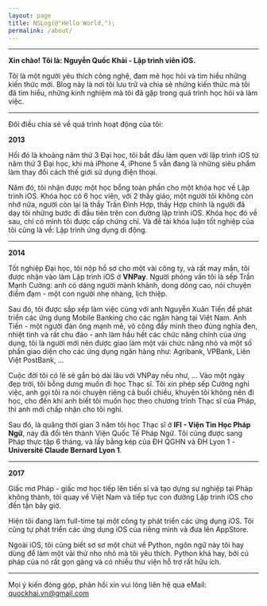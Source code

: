 ```yaml
---
layout: page
title: NSLog(@"Hello World,");
permalink: /about/
---
```



---

**Xin chào! Tôi là: Nguyễn Quốc Khải - Lập trình viên iOS.**

Tôi là một người yêu thích công nghệ, đam mê học hỏi và tìm hiểu những kiến thức mới. Blog này là nơi tôi lưu trữ và chia sẻ những kiến thức mà tôi đã tìm hiểu, những kinh nghiệm mà tôi đã gặp trong quá trình học hỏi và làm việc.

---

Đôi điều chia sẻ về quá trình hoạt động của tôi:

**2013**

Hồi đó là khoảng năm thứ 3 Đại học, tôi bắt đầu làm quen với lập trình iOS từ năm thứ 3 Đại học, khi mà iPhone 4, iPhone 5 vẫn đang là những siêu phẩm làm thay đổi cách thế giới sử dụng điện thoại.

Năm đó, tôi nhận được một học bổng toàn phần cho một khóa học về Lập trình iOS. Khóa học có 6 học viên, với 2 thầy giáo, một người tôi không còn nhớ nữa, người còn lại là thầy Trần Đình Hợp, thầy Hợp chính là người đã dạy tôi những bước đi đầu tiên trên con đường lập trình iOS. Khóa học đó về sau, chỉ có mình tôi được cấp chứng chỉ. Và đề tài khóa luận tốt nghiệp của tôi cũng là về: Lập trình ứng dụng di động.

---

**2014**

Tốt nghiệp Đại học, tôi nộp hồ sơ cho một vài công ty, và rất may mắn, tôi được nhận vào làm Lập trình iOS ở **VNPay**. Người phỏng vấn tôi là sếp Trần Mạnh Cường: anh có dáng người mảnh khảnh, dong dỏng cao, nói chuyện điềm đạm - một con người nhẹ nhàng, lịch thiệp.

Sau đó, tôi được sắp xếp làm việc cùng với anh Nguyễn Xuân Tiến để phát triển các ứng dụng Mobile Banking cho các ngân hàng tại Việt Nam. Anh Tiến - một người đàn ông mạnh mẽ, võ công đầy mình theo đúng nghĩa đen, nhiệt tình và rất chu đáo - anh làm hầu hết các chức năng chính của ứng dụng, tôi là người mới nên được giao làm một vài chức năng nhỏ và một số phần giao diện cho các ứng dụng ngân hàng như: Agribank, VPBank, Liên Việt PostBank, ...

Cuộc đời tôi có lẽ sẽ gắn bó dài lâu với VNPay nếu như, ... Vào một ngày đẹp trời, tôi bỗng dưng muốn đi học Thạc sĩ. Tôi xin phép sếp Cường nghỉ việc, anh gọi tôi ra nói chuyện riêng cả buổi chiều, khuyên tôi không nên đi học, cho đến khi anh biết tôi muốn học theo chương trình Thạc sĩ của Pháp, thì anh mới chấp nhận cho tôi nghỉ.

Sau đó, là quãng thời gian 3 năm tôi học Thạc sĩ ở **IFI - Viện Tin Học Pháp Ngữ**, nay đã đổi tên thành Viện Quốc Tế Pháp Ngữ. Tôi cũng được sang Pháp thực tập 6 tháng, và lấy bằng kép của ĐH QGHN và ĐH Lyon 1 - **Université Claude Bernard Lyon 1**.

---

**2017**

Giấc mơ Pháp - giấc mơ học tiếp lên tiến sĩ và tạo dựng sự nghiệp tại Pháp không thành, tôi quay về Việt Nam và tiếp tục con đường Lập trình iOS cho đến tận bây giờ.

Hiện tôi đang làm full-time tại một công ty phát triển các ứng dụng iOS. Tôi cũng tự phát triển các ứng dụng iOS của riêng mình và đưa lên AppStore.

Ngoài iOS, tôi cũng biết sơ sơ một chút về Python, ngôn ngữ này tôi hay dùng để làm một vài thứ nho nhỏ mà tôi yêu thích. Python khá hay, bởi cú pháp của nó rất gọn gàng và có nhiều thư viện hỗ trợ rất hữu ích.

---

Mọi ý kiến đóng góp, phản hồi xin vui lòng liên hệ qua eMail: [quockhai.vn@gmail.com](mailto:quockhai.vn@gmail.com)